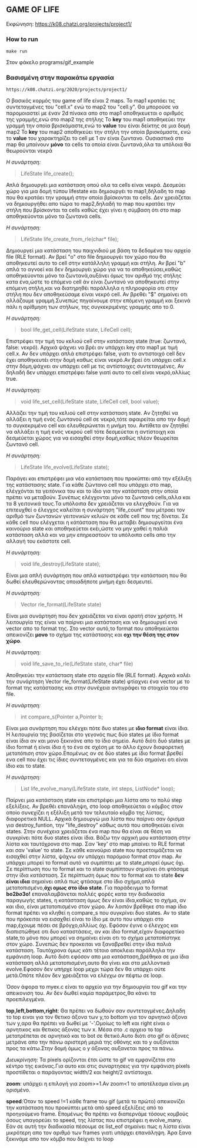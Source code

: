 ## GAME OF LIFE

Εκφώνηση: https://k08.chatzi.org/projects/project1/


### How to run
    make run 
Στον φάκελο programs/gif_example

### Βασισμένη στην παρακάτω εργασία 
    https://k08.chatzi.org/2020/projects/project1/


Ο βασικός κορμός του game of life είναι 2 maps.
Το map1 κρατάει τις συντεταγμένες του "cell.x"  ενώ το map2 του "cell.y".
Θα μπορούσε να παρομοιαστεί με έναν 2d πίνακα απο στο map1 αποθηκευεται ο αριθμός της γραμμής,ενώ στο map2 της στήλης
Το **key** του map1 αποθηκεύει την γραμμή την οποία βρισκόμαστε,ενώ το **value** του είναι δείκτης σε μια δομή map2
To **key** του map2 αποθηκεύει την στήλη την οποία βρισκόμαστε, ενώ το **value** του  χαρακτηρίζει το cell με 1 αν είναι ζωντανο. Ουσιαστικά στο map θα μπαίνουν **μόνο** τα cells τα οποία είναι ζωντανά,όλα τα υπόλοια θα θεωρούνται νεκρά

*Η συνάρτηση:*
> LifeState life_create();

Απλά δημιουργέι μια κατάσταση οπού ολα τα cells είναι νεκρά. Δεσμεύει χώρο για μια δομή τύπου lifestate και δημιουργέι το map1,δήλαδη το map που θα κρατάει την γραμμή στην οποία βρίσκονται τα cells. Δεν χρειάζεται να δημιουργήθει απο τώρα το map2,δηλαδή το map που κρατάει την στήλη που βρίσκονται τα cells καθώς έχει γίνει η σύμβαση ότι στο map αποθηκεύονται μόνο τα ζωντανά cells. 

*Η συνάρτηση:*
> LifeState life_create_from_rle(char* file);

Δημιουργεί μια κατάσταση του παιχνιδιού με βάση τα δεδομένα του αρχείο file (RLE format). Αν βρεί "o" στο file δημιουργέι τον χώρο που θα αποθηκευτεί αυτο το cell στην κατάλληλη γραμμή και στήλη. Αν βρεί "b" απλά το αγνοεί και δεν δημιουργέι χώρο για να το αποθηκεύσει,καθώς αποθηκεύονται μόνο τα ζωντανά,αυξάνει όμως τον αριθμό της στήλης κατα ένα,ώστε το επόμενο cell άν είναι ζωντανό να αποθηκευτεί στην επόμενη στήλη,και να διατηρηθέι παράλληλα η πληροφορία οτι στην στήλη που δεν αποθηκεύσαμε είναι νεκρό cell. Αν βρεθέι "$" σημαίνει οτι αλλάζουμε γραμμή.Συνεπώς πηγαίνουμε στην επόμενη γραμμή και ξεκινά πάλι η αρίθμηση των στήλων, της συγκεκριμένης γραμμής απο το 0.

*Η συνάρτηση:*
> bool life_get_cell(LifeState state, LifeCell cell);

Επιστρέφει την τιμή του κελιού cell στην κατάσταση state (true: ζωντανό, false: νεκρό).
Αρχικά ψάχνει να βρέι αν υπάρχει key στο map1 με τιμή cell.x. Αν δεν υπάρχει απλά επιστρέφει false, γιατι το αντιστοιχό cell δεν έχει αποθηκευτέι στην δομή καθως είναι νεκρό.Αν βρεί ότι υπάρχει cell.x στην δόμη,ψάχνει αν υπάρχει cell με τις αντίστοιχες συντεταγμένες. Αν δηλαδή δεν υπάρχει επιστρέφει false γιατί αυτο το cell είναι νεκρό,αλλίως true.

*Η συνάρτηση:*
> void life_set_cell(LifeState state, LifeCell cell, bool value);

Αλλάζει την τιμή του κελιού cell στην κατάσταση state.
Aν ζητηθεί να αλλάξει η τιμή ενός ζωντανού cell σε νεκρό,τότε αφαιρείται απο την δομή το συγκεκριμένο cell και ελευθερώνεται η μνήμη του. Αντίθετα αν ζητηθεί να αλλάξει η τιμή ενός νεκρού cell τότε δεσμεύεται η αντίστοιχη και δεσμεύεται χώρος για να εισαχθεί στην δομή,καθώς πλέον θεωρείται ζωντανό cell.

*Η συνάρτηση:*
> LifeState life_evolve(LifeState state);

Παράγει και επιστρέφει μια νέα κατάσταση που προκύπτει από την εξέλιξη της κατάστασης state.
Για κάθε ζώντανο cell που υπάρχει στο map, ελέγχόνται τα γειτόνικα του και το ίδιο για την κατάσταση στην οποία πρέπει να μεταβούν. Συνέπως ελέγχονται μόνο τα ζωντανά cells,αλλα και τα 8 γειτονικά τους.Τα υπόλοιπα δεν χρειάζεται να ελεγχθούν. Για να επιτευχθεί ο έλεγχος καλείται η συνάρτηση "life_count" που μέτραει τον αριθμό των ζωντανών γειτονικών κελιών σε κάθε cell που της δίνεται. Σε κάθε cell που ελέγχεται η κάτάσταση που θα μεταβέι δημιουργείται ένα καινούριο state και αποθηκεύεται εκέι,ώστε να μην χαθεί η παλιά κατάσταση αλλά και να μην επηρεαστούν τα υπόλοιπα cells απο την αλλαγή του εκάστοτε cell.

*Η συνάρτηση:*
> void life_destroy(LifeState state);

Είναι μια απλή συνάρτηση που απλά καταστρέφει την κατάσταση που θα δωθεί ελευθερώνοντας οποιαδήποτε μνήμη έχει δεσμευτεί.

*Η συνάρτηση:*
> Vector rle_format(LifeState state)

Είναι μια συνάρτηση που δεν χρειάζεται να είναι ορατή στον χρήστη. Η λειτουργία της είναι να παίρνει μια κατάσταση και να δημιουργεί ενα vector απο το format της. Στο vector αυτό,το format που αποθηκεύεται απεικονίζει **μονο** το σχήμα της κατάστασης και **οχι την θέση της στον χώρο**.

*Η συνάρτηση:*
> void life_save_to_rle(LifeState state, char* file)

Αποθηκεύει την κατάσταση state στο αρχείο file (RLE format). Αρχικά καλέι την συνάρτηση 
Vector rle_format(LifeState state) φτίαχνει ένα vector με το format της κατάστασης και στην συνέχεια αντιγράφει τα στοιχεία του στο file.


*Η συνάρτηση:*
> int compare_s(Pointer a,Pointer b;

Είναι μια συνάρτηση που ελέγχει πότε δυο states με **ιδιο format** είναι ίδια. Η λειτουργία της βασίζεται στο γεγονός πως δύο states με ίδιο format είναι ίδια αν και μονο  ξεκινάνε απο το ίδιο σημείο. Αυτό διότι δυό states με ίδιο format ή είναι ίδια ή το ένα σε σχέση με το άλλο έχουν διαφορετική μετατόπιση στον χώρο.Επομένως αν σε δύο states με ίδιο format βρεθεί ενα cell που έχει τις ίδιες συντεταγμένες και για τα δύο σημαίνει οτι είναι ίδιο και το state.


*Η συνάρτηση:*
> List life_evolve_many(LifeState state, int steps, ListNode* loop);

Παίρνει μια κατάσταση state και επιστρέφει μια λίστα απο το πολύ step εξελίξεις. Αν βρεθέι επανάληψη, στο loop αποθηκεύεται ο κόμβος στον οποίο συνεχίζει η εξέλιξη μετά τον τελευταίο κόμβο της λίστας, διαφορετικά NULL.
Αρχικά δημιουργώ μια λίστα που παίρνει σαν όρισμα για destroy_funtion, την "life_destroy" κάθως αυτά που αποθηκεύει είναι states. Στην συνέχεια χρειάζεται ένα map που θα είναι σε θέση να συγκρίνει πότε δυο states είναι ίδια. Βάζω την αρχική μου  κατάσταση στην λίστα και ταυτόχρονα στο map. Σαν 'key' στο map μπαίνει το RLE format και σαν 'value' το state. Σε κάθε καινούριο state που προετοιμάζεται να εισαχθεί στην λίστα, ψάχνω αν υπάρχει παρόμοιο format στον map. Αν υπάρχει μπορεί το format αυτό να συμπίπτει με το state,μπορεί όμως όχι. Σε περίπτωση που το format και το state συμπίπτουν σημαίνει ότι φτάσαμε στην ίδια κατάσταση. Σε περίπτωση όμως που το format και το state **δεν είναι ιδια** σημαίνει απλά πως φτάσαμε στο ίδιο σχήμα,απλά μετατοπισμένο,**όχι ομως στο ίδιο state**. Για παράδειγμα το format **bo$2bo$3o!** επαναλαμβάνεται πολλές φορές κατα την διαδικασία παραγωγής states, η κατάσταση όμως δεν είναι ίδια,καθώς το σχήμα, αν και ιδιο, είναι μετατοπισμένο στον χώρο. Αν λοιπόν βρέθηκε στο map ίδιο format πρέπει να κληθεί η compare_s που συγκρίνει δυο states. Αν το state που πρόκειται να εισαχθεί είναι το ίδιο με αυτο που υπάρχει στο map,έχουμε πέσει σε βρόγχο,αλλίως όχι.
Εφόσον έγινε ο έλεγχος και διαπιστώθηκε οτι δυο καταστάσεις, αν και ίδιο format,είχαν διαφορετίκο state,το μόνο που μπορεί να σημαίνει είναι οτι το σχήμα μετατοπίστηκε στον χώρο. Συνεπώς δεν προκειται να ξαναβρεθεί στην ίδια παλιά κατάσταση. Ταυτόχρονα όμως κάτι τέτοιο  αποκλειει παράλληλα την εμφάνιση loop. Αυτό διότι εφόσον απο μια κατάσταση,βρέθηκα σε μια ίδια κατάσταση αλλά μετατοπισμένη,αυτο θα γίνει και στα μελλοντικά evolve.Εφοσον δεν υπήρχε loop μεχρι τώρα δεν θα υπάρχει ούτε μετά.Οπότε πλέον δεν χρειάζεται να ελέγχω αν πέφτω σε loop.


Όσον άφορα το myex.c είναι το αρχείο για την δημιουργία του gif και την απεικονιση του. Αν δεν δωθεί καμία παράμετρος,θα κάνει τα προεπιλεγμένα.

**top,left,bottom,right**: Θα πρέπει να δωθούν σαν συντεταγμένες.Δηλαδη το top ειναι για τον θετικο άξονα των y,το bottom για τον αρνητικό άξονα των y,αρα θα πρέπει να δωθεί με '-'.Ομοίως το left και right είναι ο αρνητικος και θετικος άξονας των x. Μέσα στο .c αρχειο το top μετατρέπεται σε αρνητικό και το bot σε θετικό.Αυτο διότι στο gif οι άξονες μετράνε απο την πάνω αριστερή μεριά της οθόνης και το y αυξάνεται προς τα κάτω.Στην δομή όμως ο y άξονας αυξανεται προς τα πάνω.

*Διευκρίνηση*: Τα pixels ορίζονται έτσι ώστε το gif να εμφανίζεται στο κέντρο της εικόνας.Για αυτο και στις συναρτησεις για την εμφάνιση pixels προστίθεται ο παράγοντας width/2 και height/2 αντίστοιχα.

**zoom**: υπάρχει η επιλογή για zoom>=1.Αν zoom<1 το αποτέλεσμα είναι μη ορισμένο.

**speed**:Όταν το speed !=1 κάθε frame του gif (μετά το πρώτο) απεικονίζει την κατάσταση που προκύπτει μετά από speed εξελίξεις από το προηγούμενο frame. Επομένως θα πρέπει να διαπερνάμε τόσους  κομβούς όσους υπαγορεύει το speed, της λίστας που επιστρέφει η evolve_many. Εάν σε αυτή την διαδικασία πέσουμε σε list_eof σημαίνει πως η λίστα είναι μικρότερη απο τον αριθμό των frames γιατι υπάρχει επανάληψη. Άρα ξανα ξεκινάμε απο τον κόμβο που δείχνει το loop
